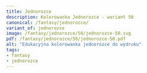 ```yaml
---
title: Jednorozce
description: Kolorowanka Jednorozce - wariant 50
canonical: /fantasy/jednorozce/
variant_of: jednorozce
image: /fantasy/jednorozce/50/jednorozce-50.svg
pdf: /fantasy/jednorozce/50/jednorozce-50.pdf
alt: "Edukacyjna kolorowanka jednorozce do wydruku"
tags:
- fantasy
- jednorozce
---
```

